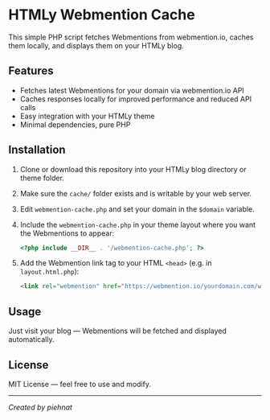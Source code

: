 # HTMLy Webmention Cache

This simple PHP script fetches Webmentions from webmention.io, caches them locally, and displays them on your HTMLy blog.

## Features

- Fetches latest Webmentions for your domain via webmention.io API  
- Caches responses locally for improved performance and reduced API calls  
- Easy integration with your HTMLy theme  
- Minimal dependencies, pure PHP  

## Installation

1. Clone or download this repository into your HTMLy blog directory or theme folder.  
2. Make sure the `cache/` folder exists and is writable by your web server.  
3. Edit `webmention-cache.php` and set your domain in the `$domain` variable.  
4. Include the `webmention-cache.php` in your theme layout where you want the Webmentions to appear:

   ```php
   <?php include __DIR__ . '/webmention-cache.php'; ?>
   ```

5. Add the Webmention link tag to your HTML `<head>` (e.g. in `layout.html.php`):

   ```html
   <link rel="webmention" href="https://webmention.io/yourdomain.com/webmention" />
   ```

## Usage

Just visit your blog — Webmentions will be fetched and displayed automatically.

## License

MIT License — feel free to use and modify.

---

*Created by piehnat*
